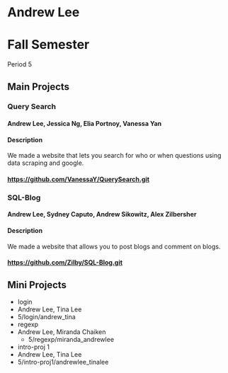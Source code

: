 Andrew Lee
==========

# Fall Semester
Period 5

## Main Projects

### Query Search 
#### Andrew Lee, Jessica Ng, Elia Portnoy, Vanessa Yan
#### Description
We made a website that lets you search for who or when questions using data scraping and google.
#### https://github.com/VanessaY/QuerySearch.git

### SQL-Blog
#### Andrew Lee, Sydney Caputo, Andrew Sikowitz, Alex Zilbersher
#### Description
We made a website that allows you to post blogs and comment on blogs.
#### https://github.com/Zilby/SQL-Blog.git

## Mini Projects

 * login
  * Andrew Lee, Tina Lee
  * 5/login/andrew_tina
 * regexp
  * Andrew Lee, Miranda Chaiken 
	* 5/regexp/miranda_andrewlee
 * intro-proj 1
  * Andrew Lee, Tina Lee
  * 5/intro-proj1/andrewlee_tinalee


